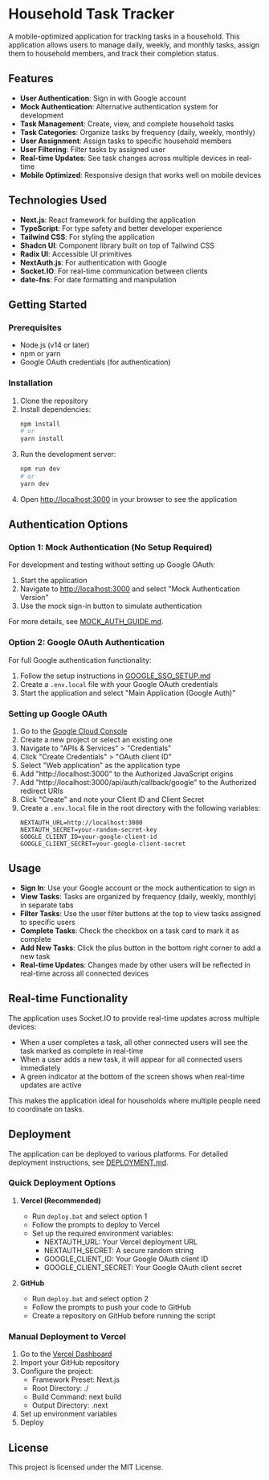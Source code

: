 # Household Task Tracker

A mobile-optimized application for tracking tasks in a household. This application allows users to manage daily, weekly, and monthly tasks, assign them to household members, and track their completion status.

## Features

- **User Authentication**: Sign in with Google account
- **Mock Authentication**: Alternative authentication system for development
- **Task Management**: Create, view, and complete household tasks
- **Task Categories**: Organize tasks by frequency (daily, weekly, monthly)
- **User Assignment**: Assign tasks to specific household members
- **User Filtering**: Filter tasks by assigned user
- **Real-time Updates**: See task changes across multiple devices in real-time
- **Mobile Optimized**: Responsive design that works well on mobile devices

## Technologies Used

- **Next.js**: React framework for building the application
- **TypeScript**: For type safety and better developer experience
- **Tailwind CSS**: For styling the application
- **Shadcn UI**: Component library built on top of Tailwind CSS
- **Radix UI**: Accessible UI primitives
- **NextAuth.js**: For authentication with Google
- **Socket.IO**: For real-time communication between clients
- **date-fns**: For date formatting and manipulation

## Getting Started

### Prerequisites

- Node.js (v14 or later)
- npm or yarn
- Google OAuth credentials (for authentication)

### Installation

1. Clone the repository
2. Install dependencies:
   ```bash
   npm install
   # or
   yarn install
   ```
3. Run the development server:
   ```bash
   npm run dev
   # or
   yarn dev
   ```
4. Open [http://localhost:3000](http://localhost:3000) in your browser to see the application

## Authentication Options

### Option 1: Mock Authentication (No Setup Required)

For development and testing without setting up Google OAuth:

1. Start the application
2. Navigate to [http://localhost:3000](http://localhost:3000) and select "Mock Authentication Version"
3. Use the mock sign-in button to simulate authentication

For more details, see [MOCK_AUTH_GUIDE.md](./MOCK_AUTH_GUIDE.md).

### Option 2: Google OAuth Authentication

For full Google authentication functionality:

1. Follow the setup instructions in [GOOGLE_SSO_SETUP.md](./GOOGLE_SSO_SETUP.md)
2. Create a `.env.local` file with your Google OAuth credentials
3. Start the application and select "Main Application (Google Auth)"

### Setting up Google OAuth

1. Go to the [Google Cloud Console](https://console.cloud.google.com/)
2. Create a new project or select an existing one
3. Navigate to "APIs & Services" > "Credentials"
4. Click "Create Credentials" > "OAuth client ID"
5. Select "Web application" as the application type
6. Add "http://localhost:3000" to the Authorized JavaScript origins
7. Add "http://localhost:3000/api/auth/callback/google" to the Authorized redirect URIs
8. Click "Create" and note your Client ID and Client Secret
9. Create a `.env.local` file in the root directory with the following variables:
   ```
   NEXTAUTH_URL=http://localhost:3000
   NEXTAUTH_SECRET=your-random-secret-key
   GOOGLE_CLIENT_ID=your-google-client-id
   GOOGLE_CLIENT_SECRET=your-google-client-secret
   ```

## Usage

- **Sign In**: Use your Google account or the mock authentication to sign in
- **View Tasks**: Tasks are organized by frequency (daily, weekly, monthly) in separate tabs
- **Filter Tasks**: Use the user filter buttons at the top to view tasks assigned to specific users
- **Complete Tasks**: Check the checkbox on a task card to mark it as complete
- **Add New Tasks**: Click the plus button in the bottom right corner to add a new task
- **Real-time Updates**: Changes made by other users will be reflected in real-time across all connected devices

## Real-time Functionality

The application uses Socket.IO to provide real-time updates across multiple devices:

- When a user completes a task, all other connected users will see the task marked as complete in real-time
- When a user adds a new task, it will appear for all connected users immediately
- A green indicator at the bottom of the screen shows when real-time updates are active

This makes the application ideal for households where multiple people need to coordinate on tasks.

## Deployment

The application can be deployed to various platforms. For detailed deployment instructions, see [DEPLOYMENT.md](./DEPLOYMENT.md).

### Quick Deployment Options

1. **Vercel (Recommended)**
   - Run `deploy.bat` and select option 1
   - Follow the prompts to deploy to Vercel
   - Set up the required environment variables:
     - NEXTAUTH_URL: Your Vercel deployment URL
     - NEXTAUTH_SECRET: A secure random string
     - GOOGLE_CLIENT_ID: Your Google OAuth client ID
     - GOOGLE_CLIENT_SECRET: Your Google OAuth client secret

2. **GitHub**
   - Run `deploy.bat` and select option 2
   - Follow the prompts to push your code to GitHub
   - Create a repository on GitHub before running the script

### Manual Deployment to Vercel

1. Go to the [Vercel Dashboard](https://vercel.com/dashboard)
2. Import your GitHub repository
3. Configure the project:
   - Framework Preset: Next.js
   - Root Directory: ./
   - Build Command: next build
   - Output Directory: .next
4. Set up environment variables
5. Deploy

## License

This project is licensed under the MIT License.
